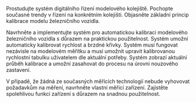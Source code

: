 Prostudujte systém digitálního řízení modelového kolejiště. Pochopte současné
trendy v řízení na konkrétním kolejišti. Objasněte základní princip kalibrace
modelu železničního vozidla.

Navrhněte a implementujte systém pro automatickou kalibraci modelového
železničního vozidla s důrazem na praktickou použitelnost. Systém umožní
automaticky kalibrovat rychlost a brzdné křivky. Systém musí fungovat nezávisle
na modelovém měřítku a musí umožnit upravit kalibrovanou rychlostní tabulku
uživatelem dle aktuální potřeby. Systém zobrazí aktuální průběh kalibrace
a umožní zasahovat do procesu na úrovni nouzového zastavení.

V případě, že žádná ze současných měřících technologií nebude vyhovovat
požadavkům na měření, navrhněte vlastní měřicí zařízení. Zajistěte spolehlivou
funkci zařízení s důrazem na snadnou použitelnost.
